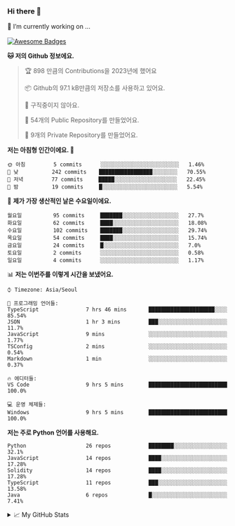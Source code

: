 ### Hi there 👋 
🔭 I’m currently working on ... </br></br>
[![Awesome Badges](https://img.shields.io/badge/Introduce-EN-green.svg)](https://github.com/tlatkdgus1/tlatkdgus1/blob/main/README.md.en)

<!--START_SECTION:waka-->
**🐱 저의 Github 정보에요.** 

> 🏆 898 만큼의 Contributions을 2023년에 했어요
 > 
> 📦 Github의 97.1 kB만큼의 저장소를 사용하고 있어요. 
 > 
> 🚫 구직중이지 않아요.
 > 
> 📜 54개의 Public Repository를 만들었어요. 
 > 
> 🔑 9개의 Private Repository를 만들었어요.  

**저는 아침형 인간이에요. 🐤** 

```text
🌞 아침         5 commits      ░░░░░░░░░░░░░░░░░░░░░░░░░   1.46% 
🌆 낮　         242 commits    █████████████████░░░░░░░░   70.55% 
🌃 저녁         77 commits     █████░░░░░░░░░░░░░░░░░░░░   22.45% 
🌙 밤　         19 commits     █░░░░░░░░░░░░░░░░░░░░░░░░   5.54%

```
📅 **제가 가장 생산적인 날은 수요일이에요.** 

```text
월요일          95 commits     ███████░░░░░░░░░░░░░░░░░░   27.7% 
화요일          62 commits     ████░░░░░░░░░░░░░░░░░░░░░   18.08% 
수요일          102 commits    ███████░░░░░░░░░░░░░░░░░░   29.74% 
목요일          54 commits     ████░░░░░░░░░░░░░░░░░░░░░   15.74% 
금요일          24 commits     █░░░░░░░░░░░░░░░░░░░░░░░░   7.0% 
토요일          2 commits      ░░░░░░░░░░░░░░░░░░░░░░░░░   0.58% 
일요일          4 commits      ░░░░░░░░░░░░░░░░░░░░░░░░░   1.17%

```


📊 **저는 이번주를 이렇게 시간을 보냈어요.** 

```text
⌚︎ Timezone: Asia/Seoul

💬 프로그래밍 언어들: 
TypeScript               7 hrs 46 mins       █████████████████████░░░░   85.54% 
JSON                     1 hr 3 mins         ███░░░░░░░░░░░░░░░░░░░░░░   11.7% 
JavaScript               9 mins              ░░░░░░░░░░░░░░░░░░░░░░░░░   1.77% 
TSConfig                 2 mins              ░░░░░░░░░░░░░░░░░░░░░░░░░   0.54% 
Markdown                 1 min               ░░░░░░░░░░░░░░░░░░░░░░░░░   0.37%

🔥 에디터들: 
VS Code                  9 hrs 5 mins        █████████████████████████   100.0%

💻 운영 체제들: 
Windows                  9 hrs 5 mins        █████████████████████████   100.0%

```

**저는 주로 Python 언어를 사용해요.** 

```text
Python                   26 repos            ████████░░░░░░░░░░░░░░░░░   32.1% 
JavaScript               14 repos            ████░░░░░░░░░░░░░░░░░░░░░   17.28% 
Solidity                 14 repos            ████░░░░░░░░░░░░░░░░░░░░░   17.28% 
TypeScript               11 repos            ███░░░░░░░░░░░░░░░░░░░░░░   13.58% 
Java                     6 repos             █░░░░░░░░░░░░░░░░░░░░░░░░   7.41%

```



<!--END_SECTION:waka-->

<details>
<summary>📈 My GitHub Stats</summary>
<p align="center"> <img src="https://github-readme-stats.vercel.app/api?username=tlatkdgus1&show_icons=true" alt="tlatkdgus1" />
</details>
